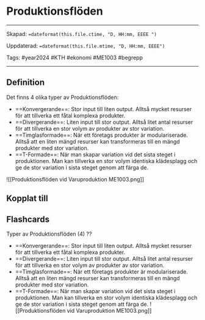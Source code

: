 # Produktionsflöden

---
Skapad: `=dateformat(this.file.ctime, "D, HH:mm, EEEE ")`

Uppdaterad: `=dateformat(this.file.mtime, "D, HH:mm, EEEE")`

Tags: #year2024 #KTH #ekonomi #ME1003 #begrepp

---

## Definition

Det finns 4 olika typer av Produktionsflöden:

- ==Konvergerande==: Stor input till liten output. Alltså mycket resurser för att tillverka ett fåtal komplexa produkter.
- ==Divergerande==: Liten input till stor output. Alltså litet antal resurser för att tillverka en stor volym av produkter av stor variation.
- ==Timglasformade==: När ett företags produkter är modulariserade. Alltså att en liten mängd resurser kan transformeras till en mängd produkter med stor variation.
- ==T-Formade==: När man skapar variation vid det sista steget i produktionen. Man kan tillverka en stor volym identiska klädesplagg och ge de stor variation i sista steget genom att färga de.

![[Produktionsflöden vid Varuproduktion ME1003.png]]

## Kopplat till

## Flashcards

Typer av Produktionsflöden (4)
??
- ==Konvergerande==: Stor input till liten output. Alltså mycket resurser för att tillverka ett fåtal komplexa produkter.
- ==Divergerande==: Liten input till stor output. Alltså litet antal resurser för att tillverka en stor volym av produkter av stor variation.
- ==Timglasformade==: När ett företags produkter är modulariserade. Alltså att en liten mängd resurser kan transformeras till en mängd produkter med stor variation.
- ==T-Formade==: När man skapar variation vid det sista steget i produktionen. Man kan tillverka en stor volym identiska klädesplagg och ge de stor variation i sista steget genom att färga de.
![[Produktionsflöden vid Varuproduktion ME1003.png]]
<!--SR:!2024-02-18,8,274!2024-02-24,15,294-->
